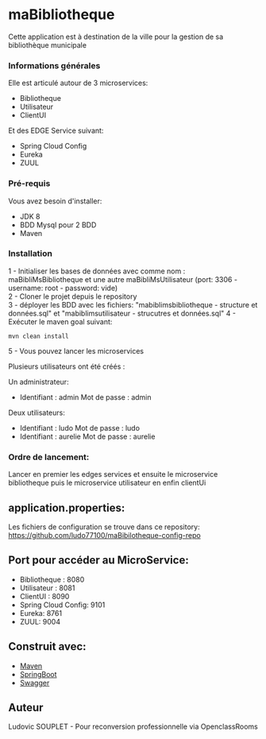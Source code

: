 # maBibliotheque

Cette application est à destination de la ville pour la gestion de sa bibliothèque municipale

### Informations générales

Elle est articulé autour de 3 microservices:

- Bibliotheque
- Utilisateur
- ClientUI

Et des EDGE Service suivant:

- Spring Cloud Config
- Eureka
- ZUUL

### Pré-requis

Vous avez besoin d'installer:
- JDK 8  
- BDD Mysql pour 2 BDD
- Maven  

### Installation

1 - Initialiser les bases de données avec comme nom : maBibliMsBibliotheque et une autre maBibliMsUtilisateur (port: 3306 - username: root - password: vide)  
2 - Cloner le projet depuis le repository  
3 - déployer les BDD avec les fichiers: "mabiblimsbibliotheque - structure et données.sql" et "mabiblimsutilisateur - strucutres et données.sql"
4 - Exécuter le maven goal suivant: 
```
mvn clean install
```
5 - Vous pouvez lancer les microservices

Plusieurs utilisateurs ont été créés :

Un administrateur:   
- Identifiant : admin Mot de passe : admin

Deux utilisateurs:  
- Identifiant : ludo Mot de passe : ludo
- Identifiant : aurelie Mot de passe : aurelie

### Ordre de lancement:

Lancer en premier les edges services et ensuite le microservice bibliotheque puis le microservice utilisateur en enfin clientUi

## application.properties:

Les fichiers de configuration se trouve dans ce repository: https://github.com/ludo77100/maBibilotheque-config-repo

## Port pour accéder au MicroService:

- Bibliotheque : 8080
- Utilisateur : 8081
- ClientUI : 8090
- Spring Cloud Config: 9101
- Eureka: 8761
- ZUUL: 9004

## Construit avec:
* [Maven](https://maven.apache.org/)
* [SpringBoot](https://spring.io/projects/spring-boot)
* [Swagger](https://swagger.io/)

## Auteur
Ludovic SOUPLET - Pour reconversion professionnelle via OpenclassRooms
